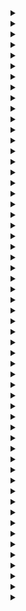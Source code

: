<details>
<summary></summary>
  <b></b><br/>
  
</details>

<details>
<summary></summary>
  <b></b><br/>
  
</details>

<details>
<summary></summary>
  <b></b><br/>
  
</details>

<details>
<summary></summary>
  <b></b><br/>
  
</details>

<details>
<summary></summary>
  <b></b><br/>
  
</details>

<details>
<summary></summary>
  <b></b><br/>
  
</details>

<details>
<summary></summary>
  <b></b><br/>
  
</details>

<details>
<summary></summary>
  <b></b><br/>
  
</details>

<details>
<summary></summary>
  <b></b><br/>
  
</details>

<details>
<summary></summary>
  <b></b><br/>
  
</details>

<details>
<summary></summary>
  <b></b><br/>
  
</details>

<details>
<summary></summary>
  <b></b><br/>
  
</details>

<details>
<summary></summary>
  <b></b><br/>
  
</details>

<details>
<summary></summary>
  <b></b><br/>
  
</details>

<details>
<summary></summary>
  <b></b><br/>
  
</details>

<details>
<summary></summary>
  <b></b><br/>
  
</details>

<details>
<summary></summary>
  <b></b><br/>
  
</details>

<details>
<summary></summary>
  <b></b><br/>
  
</details>

<details>
<summary></summary>
  <b></b><br/>
  
</details>

<details>
<summary></summary>
  <b></b><br/>
  
</details>

<details>
<summary></summary>
  <b></b><br/>
  
</details>

<details>
<summary></summary>
  <b></b><br/>
  
</details>

<details>
<summary></summary>
  <b></b><br/>
  
</details>

<details>
<summary></summary>
  <b></b><br/>
  
</details>

<details>
<summary></summary>
  <b></b><br/>
  
</details>

<details>
<summary></summary>
  <b></b><br/>
  
</details>

<details>
<summary></summary>
  <b></b><br/>
  
</details>

<details>
<summary></summary>
  <b></b><br/>
  
</details>

<details>
<summary></summary>
  <b></b><br/>
  
</details>

<details>
<summary></summary>
  <b></b><br/>
  
</details>

<details>
<summary></summary>
  <b></b><br/>
  
</details>

<details>
<summary></summary>
  <b></b><br/>
  
</details>

<details>
<summary></summary>
  <b></b><br/>
  
</details>

<details>
<summary></summary>
  <b></b><br/>
  
</details>

<details>
<summary></summary>
  <b></b><br/>
  
</details>

<details>
<summary></summary>
  <b></b><br/>
  
</details>

<details>
<summary></summary>
  <b></b><br/>
  
</details>

<details>
<summary></summary>
  <b></b><br/>
  
</details>

<details>
<summary></summary>
  <b></b><br/>
  
</details>

<details>
<summary></summary>
  <b></b><br/>
  
</details>

<details>
<summary></summary>
  <b></b><br/>
  
</details>

<details>
<summary></summary>
  <b></b><br/>
  
</details>

<details>
<summary></summary>
  <b></b><br/>
  
</details>

<details>
<summary></summary>
  <b></b><br/>
  
</details>

<details>
<summary></summary>
  <b></b><br/>
  
</details>

<details>
<summary></summary>
  <b></b><br/>
  
</details>

<details>
<summary></summary>
  <b></b><br/>
  
</details>

<details>
<summary></summary>
  <b></b><br/>
  
</details>

<details>
<summary></summary>
  <b></b><br/>
  
</details>

<details>
<summary></summary>
  <b></b><br/>
  
</details>

<details>
<summary></summary>
  <b></b><br/>
  
</details>

<details>
<summary></summary>
  <b></b><br/>
  
</details>

<details>
<summary></summary>
  <b></b><br/>
  
</details>

<details>
<summary></summary>
  <b></b><br/>
  
</details>

<details>
<summary></summary>
  <b></b><br/>
  
</details>

<details>
<summary></summary>
  <b></b><br/>
  
</details>
